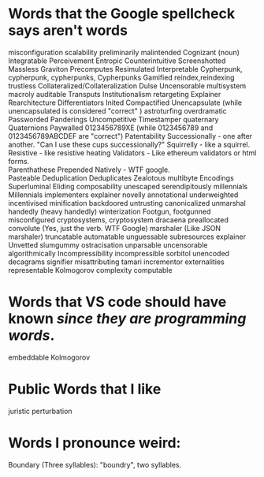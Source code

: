 # Words that the Google spellcheck says aren't words
misconfiguration
scalability
preliminarily
malintended
Cognizant (noun)
Integratable 
Perceivement
Entropic
Counterintuitive
Screenshotted
Massless
Graviton
Precomputes
Resimulated
Interpretable
Cypherpunk, cypherpunk, cypherpunks, Cypherpunks
Gamified
reindex,reindexing
trustless
Collateralized/Collateralization
Dulse
Uncensorable
multisystem
macroly
auditable
Transputs
Institutionalism
retargeting
Explainer
Rearchitecture
Differentiators
Inited
Compactified
Unencapsulate (while unencapsulated is considered "correct" )
astroturfing
overdramatic
Passworded
Panderings
Uncompetitive
Timestamper
quaternary
Quaternions
Paywalled
0123456789XE (while 0123456789 and 0123456789ABCDEF are "correct")
Patentability
Successionally - one after another.  "Can I use these cups successionally?"
Squirrelly - like a squirrel.  
Resistive - like resistive heating
Validators - Like ethereum validators or html forms.  
Parenthathese
Prepended
Natively  - WTF google.  
Pasteable
Deduplication
Deduplicates
Zealotous
multibyte
Encodings
Superluminal
Eliding
composability
unescaped
serendipitously
millennials
Millennials
implementers
explainer
novelly
annotational
underweighted
incentivised
minification
backdoored
untrusting
canonicalized
unmarshal
handedly (heavy handedly)
winterization
Footgun, footgunned
misconfigured
cryptosystems, cryptosystem
dracaena
preallocated
convolute (Yes, just the verb. WTF Google)
marshaler (Like JSON marshaler)
truncatable
automatable
unguessable
subresources
explainer
Unvetted
slumgummy
ostracisation
unparsable
uncensorable
algorithmically
Incompressibility
incompressible
sorbitol
unencoded
decagrams
signifier
misattributing
tamari
incrementor
externalities
representable
Kolmogorov complexity
computable




# Words that VS code should have known _since they are programming words_.  
embeddable
Kolmogorov


# Public Words that I like
juristic
perturbation


# Words I pronounce weird:
Boundary (Three syllables): "boundry", two syllables.  